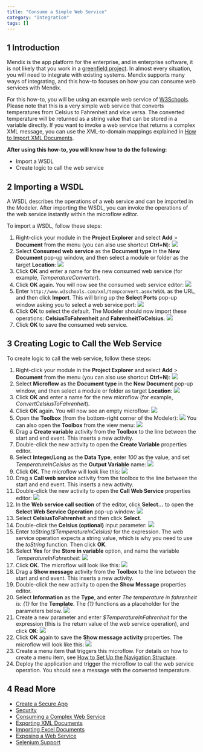 ```yaml
---
title: "Consume a Simple Web Service"
category: "Integration"
tags: []
---
```


## 1 Introduction

Mendix is the app platform for the enterprise, and in enterprise software, it is not likely that you work in a [greenfield project](https://en.wikipedia.org/wiki/Greenfield_project). In almost every situation, you will need to integrate with existing systems. Mendix supports many ways of integrating, and this how-to focuses on how you can consume web services with Mendix.

For this how-to, you will be using an example web service of [W3Schools](http://www.w3schools.com/). Please note that this is a very simple web service that converts temperatures from Celsius to Fahrenheit and vice versa. The converted temperature will be returned as a string value that can be stored in a variable directly. If you want to invoke a web service that returns a complex XML message, you can use the XML-to-domain mappings explained in [How to Import XML Documents](importing-xml-documents).

**After using this how-to, you will know how to do the following:**  

* Import a WSDL
* Create logic to call the web service

## 2 Importing a WSDL

A WSDL describes the operations of a web service and can be imported in the Modeler. After importing the WSDL, you can invoke the operations of the web service instantly within the microflow editor.

To import a WSDL, follow these steps:

1. Right-click your module in the **Project Explorer** and select **Add** > **Document** from the menu (you can also use shortcut **Ctrl+N**):
    ![](attachments/18448738/18582087.png)
2. Select **Consumed web service** as the **Document type** in the **New Document** pop-up window, and then select a module or folder as the target **Location**:
    ![](attachments/18448738/18582086.png)
3. Click **OK** and enter a name for the new consumed web service (for example, _TemperatureConverter_).
4. Click **OK** again. You will now see the consumed web service editor:
    ![](attachments/18448738/18582085.png)
5. Enter `http://www.w3schools.com/xml/tempconvert.asmx?WSDL` as the URL, and then click **Import**. This will bring up the **Select Ports** pop-up window asking you to select a web service port:
    ![](attachments/18448738/18582065.png)
6. Click **OK** to select the default. The Modeler should now import these operations: **CelsiusToFahrenheit** and **FahrenheitToCelsius**.
    ![](attachments/18448738/18582084.png)
7. Click **OK** to save the consumed web service.

## 3 Creating Logic to Call the Web Service

To create logic to call the web service, follow these steps:

1. Right-click your module in the **Project Explorer** and select **Add** > **Document** from the menu (you can also use shortcut **Ctrl+N**):
    ![](attachments/18448738/18582087.png)
2. Select **Microflow** as the **Document type** in the **New Document** pop-up window, and then select a module or folder as target **Location**:
    ![](attachments/18448738/18582083.png)
3. Click **OK** and enter a name for the new microflow (for example, _ConvertCelsiusToFahrenheit_).
4. Click **OK** again. You will now see an empty microflow:
    ![](attachments/18448738/18582081.png)
5. Open the **Toolbox** (from the bottom-right corner of the Modeler):
    ![](attachments/8784287/8946802.png)
    You can also open the **Toolbox** from the view menu:
    ![](attachments/18448738/18582066.png)
6. Drag a **Create variable** activity from the **Toolbox** to the line between the start and end event. This inserts a new activity.
7. Double-click the new activity to open the **Create Variable** properties editor.
8. Select **Integer/Long** as the **Data Type**, enter *100* as the value, and set *TemperatureInCelsius* as the **Output Variable** name:
    ![](attachments/18448738/18582080.png)
9. Click **OK.** The microflow will look like this:
    ![](attachments/18448738/18582079.png)
10. Drag a **Call web service** activity from the toolbox to the line between the start and end event. This inserts a new activity.
11. Double-click the new activity to open the **Call Web Service** properties editor:
    ![](attachments/18448738/18582077.png)
12. In the **Web service call section** of the editor, click **Select...** to open the **Select Web Service Operation** pop-up window:
    ![](attachments/18448738/18582076.png)
13. Select **CelsiusToFahrenheit** and then click **Select**.
14. Double-click the **Celsius (optional)** input parameter:
    ![](attachments/18448738/18582075.png)
15. Enter *toString($TemperatureInCelsius)* for the expression. The web service operation expects a string value, which is why you need to use the *toString* function. Then click **OK**.
16. Select **Yes** for the **Store in variable** option, and name the variable *TemperatureInFahrenheit*:
    ![](attachments/18448738/18582074.png)
17. Click **OK**. The microflow will look like this:
    ![](attachments/18448738/18582073.png)
18. Drag a **Show message** activity from the **Toolbox** to the line between the start and end event. This inserts a new activity.
19. Double-click the new activity to open the **Show Message** properties editor.
20. Select **Information** as the **Type**, and enter *The temperature in fahrenheit is: {1}* for the **Template**. The *{1}* functions as a placeholder for the parameters below.
    ![](attachments/18448738/18582071.png)
21. Create a new parameter and enter *$TemperatureInFahrenheit* for the expression (this is the return value of the web service operation), and click **OK**:
    ![](attachments/18448738/18582072.png)
22. Click **OK** again to save the **Show message activity** properties. The microflow will look like this:
  ![](attachments/18448738/18582070.png)
23. Create a menu item that triggers this microflow. For details on how to create a menu item, see [How to Set Up the Navigation Structure](setting-up-the-navigation-structure).
24. Deploy the application and trigger the microflow to call the web service operation. You should see a message with the converted temperature.

## 4 Read More

* [Create a Secure App](create-a-secure-app)
* [Security](security)
* [Consuming a Complex Web Service](consume-a-complex-web-service)
* [Exporting XML Documents](export-xml-documents)
* [Importing Excel Documents](importing-excel-documents)
* [Exposing a Web Service](expose-a-web-service)
* [Selenium Support](selenium-support)
